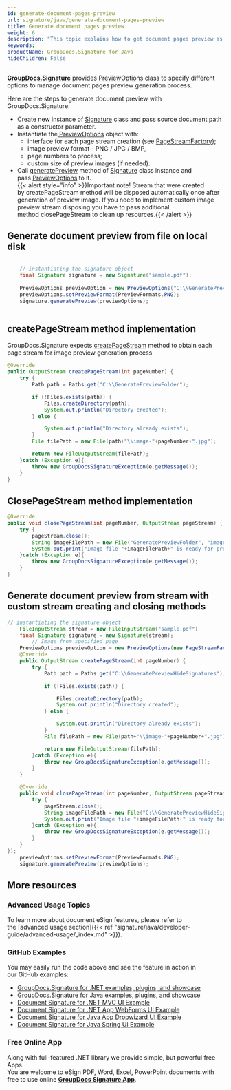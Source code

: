 ```yaml
---
id: generate-document-pages-preview
url: signature/java/generate-document-pages-preview
title: Generate document pages preview
weight: 6
description: "This topic explains how to get document pages preview as images with various options by GroupDocs.Signature API."
keywords: 
productName: GroupDocs.Signature for Java
hideChildren: False
---
```

[**GroupDocs.Signature**](https://products.groupdocs.com/signature/java) provides [PreviewOptions](https://apireference.groupdocs.com/java/signature/com.groupdocs.signature.options/PreviewOptions) class to specify different options to manage document pages preview generation process.  
  
Here are the steps to generate document preview with GroupDocs.Signature:
*   Create new instance of [Signature](https://apireference.groupdocs.com/java/signature/com.groupdocs.signature/Signature) class and pass source document path as a constructor parameter.
*   Instantiate the[ PreviewOptions](https://apireference.groupdocs.com/java/signature/com.groupdocs.signature.options/PreviewOptions) object with:     
    *   interface for each page stream creation (see [PageStreamFactory](https://apireference.groupdocs.com/java/signature/com.groupdocs.signature.options/PageStreamFactory));         
    *   image preview format - PNG / JPG / BMP,         
    *   page numbers to process;        
    *   custom size of preview images (if needed).         
*   Call [generatePreview](https://apireference.groupdocs.com/java/signature/com.groupdocs.signature/Signature#generatePreview(com.groupdocs.signature.options.PreviewOptions)) method of [Signature](https://apireference.groupdocs.com/java/signature/com.groupdocs.signature/Signature) class instance and pass [PreviewOptions](https://apireference.groupdocs.com/java/signature/com.groupdocs.signature.options/PreviewOptions) to it.       
    {{< alert style="info" >}}Important note! Stream that were created by createPageStream method will be disposed automatically once after generation of preview image. If you need to implement custom image preview stream disposing you have to pass additional method closePageStream to clean up resources.{{< /alert >}}

## Generate document preview from file on local disk

```java
   
	// instantiating the signature object
    final Signature signature = new Signature("sample.pdf");
     
	PreviewOptions previewOption = new PreviewOptions("C:\\GeneratePreviewHideSignatures\\image.jpg", 0);
	previewOptions.setPreviewFormat(PreviewFormats.PNG);
	signature.generatePreview(previewOptions);
    

```

## createPageStream method implementation

GroupDocs.Signature expects [createPageStream](https://apireference.groupdocs.com/java/signature/com.groupdocs.signature.options/PageStreamFactory#createPageStream(int)) method to obtain each page stream for image preview generation process

```java
@Override
public OutputStream createPageStream(int pageNumber) {
    try {
        Path path = Paths.get("C:\\GeneratePreviewFolder");

        if (!Files.exists(path)) {
            Files.createDirectory(path);
            System.out.println("Directory created");
        } else {

            System.out.println("Directory already exists");
        }
        File filePath = new File(path+"\\image-"+pageNumber+".jpg");

        return new FileOutputStream(filePath);
    }catch (Exception e){
        throw new GroupDocsSignatureException(e.getMessage());
    }
}
```

## ClosePageStream method implementation

```java
@Override
public void closePageStream(int pageNumber, OutputStream pageStream) {
    try {
        pageStream.close();
        String imageFilePath = new File("GeneratePreviewFolder", "image-" +pageNumber +  ".jpg").getPath();
        System.out.print("Image file "+imageFilePath+" is ready for preview");
    }catch (Exception e){
        throw new GroupDocsSignatureException(e.getMessage());
    }
}
```

## Generate document preview from stream with custom stream creating and closing methods

```java
// instantiating the signature object
	FileInputStream stream = new FileInputStream("sample.pdf")
    final Signature signature = new Signature(stream);
        // Image from specified page
	PreviewOptions previewOption = new PreviewOptions(new PageStreamFactory() {
    @Override
    public OutputStream createPageStream(int pageNumber) {
        try {
            Path path = Paths.get("C:\\GeneratePreviewHideSignatures");

            if (!Files.exists(path)) {

                Files.createDirectory(path);
                System.out.println("Directory created");
            } else {

                System.out.println("Directory already exists");
            }
            File filePath = new File(path+"\\image-"+pageNumber+".jpg");

            return new FileOutputStream(filePath);
        }catch (Exception e){
            throw new GroupDocsSignatureException(e.getMessage());
        }
    }

    @Override
    public void closePageStream(int pageNumber, OutputStream pageStream) {
        try {
            pageStream.close();
            String imageFilePath = new File("C:\\GeneratePreviewHideSignatures", "image-" +pageNumber +  ".jpg").getPath();
            System.out.print("Image file "+imageFilePath+" is ready for preview");
        }catch (Exception e){
            throw new GroupDocsSignatureException(e.getMessage());
        }
    }
});
	previewOptions.setPreviewFormat(PreviewFormats.PNG);
	signature.generatePreview(previewOptions);


```

## More resources 

### Advanced Usage Topics 

To learn more about document eSign features, please refer to the [advanced usage section]({{< ref "signature/java/developer-guide/advanced-usage/_index.md" >}}).

### GitHub Examples  

You may easily run the code above and see the feature in action in our GitHub examples:

*   [GroupDocs.Signature for .NET examples, plugins, and showcase](https://github.com/groupdocs-signature/GroupDocs.Signature-for-.NET)    
*   [GroupDocs.Signature for Java examples, plugins, and showcase](https://github.com/groupdocs-signature/GroupDocs.Signature-for-Java)    
*   [Document Signature for .NET MVC UI Example](https://github.com/groupdocs-signature/GroupDocs.Signature-for-.NET-MVC)    
*   [Document Signature for .NET App WebForms UI Example](https://github.com/groupdocs-signature/GroupDocs.Signature-for-.NET-WebForms)    
*   [Document Signature for Java App Dropwizard UI Example](https://github.com/groupdocs-signature/GroupDocs.Signature-for-Java-Dropwizard)   
*   [Document Signature for Java Spring UI Example](https://github.com/groupdocs-signature/GroupDocs.Signature-for-Java-Spring)
    

### Free Online App  

Along with full-featured .NET library we provide simple, but powerful free Apps.  
You are welcome to eSign PDF, Word, Excel, PowerPoint documents with free to use online **[GroupDocs Signature App](https://products.groupdocs.app/signature)**.
